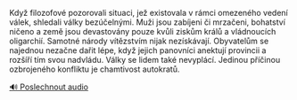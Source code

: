 
Když filozofové pozorovali situaci, jež existovala v rámci omezeného vedení válek, shledali války bezúčelnými. Muži jsou zabíjeni či mrzačeni, bohatství ničeno a země jsou devastovány pouze kvůli ziskům králů a vládnoucích oligarchií. Samotné národy vítězstvím nijak nezískávají. Obyvatelům se najednou nezačne dařit lépe, když jejich panovníci anektují provincii a rozšíří tím svou nadvládu. Války se lidem také nevyplácí. Jedinou příčinou ozbrojeného konfliktu je chamtivost autokratů.

[🔊 Poslechnout audio](/data/7-paragraphs/audio/chapter_164/para_007-Kdy-filozofov-pozorovali-situaci-je-existovala.mp3)
